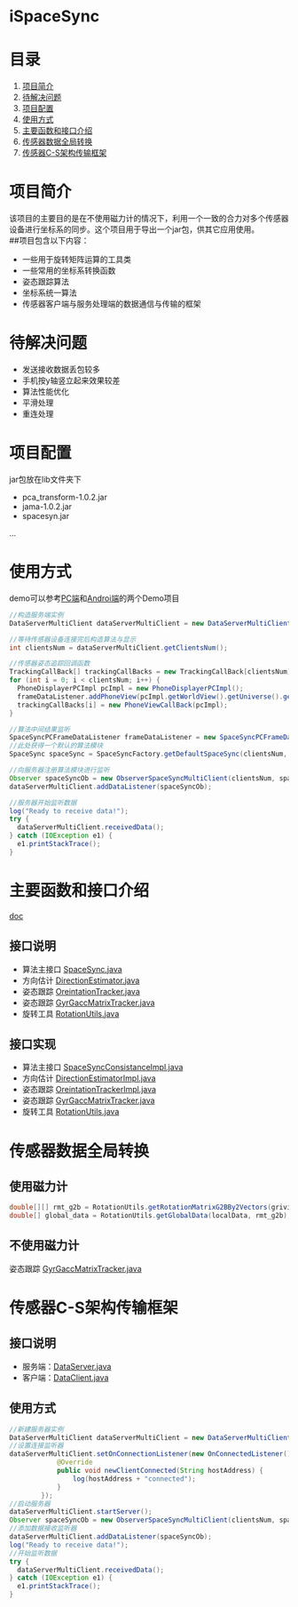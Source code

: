 iSpaceSync
===

# 目录
1. [项目简介](#项目简介)
2. [待解决问题](#待解决问题)
3. [项目配置](#项目配置)
4. [使用方式](#使用方式)
5. [主要函数和接口介绍](#主要函数和接口介绍)
6. [传感器数据全局转换](#传感器数据全局转换)
7. [传感器C-S架构传输框架](#传感器C-S架构传输框架)

# 项目简介
该项目的主要目的是在不使用磁力计的情况下，利用一个一致的合力对多个传感器设备进行坐标系的同步。这个项目用于导出一个jar包，供其它应用使用。<br>
##项目包含以下内容：
* 一些用于旋转矩阵运算的工具类
* 一些常用的坐标系转换函数
* 姿态跟踪算法
* 坐标系统一算法
* 传感器客户端与服务处理端的数据通信与传输的框架

# 待解决问题
* 发送接收数据丢包较多
* 手机按y轴竖立起来效果较差
* 算法性能优化
* 平滑处理
* 重连处理

# 项目配置
jar包放在lib文件夹下
* pca_transform-1.0.2.jar
* jama-1.0.2.jar
* spacesyn.jar

...
# 使用方式
demo可以参考[PC端](https://github.com/LeoCai/SpaceSync-PC-Demo)和[Androi端](https://github.com/LeoCai/SpaceSync-Android-Demo)的两个Demo项目
```java
//构造服务端实例
DataServerMultiClient dataServerMultiClient = new DataServerMultiClient();

//等待传感器设备连接完后构造算法与显示
int clientsNum = dataServerMultiClient.getClientsNum();

//传感器姿态追踪回调函数
TrackingCallBack[] trackingCallBacks = new TrackingCallBack[clientsNum];
for (int i = 0; i < clientsNum; i++) {
  PhoneDisplayerPCImpl pcImpl = new PhoneDisplayerPCImpl();
  frameDataListener.addPhoneView(pcImpl.getWorldView().getUniverse().getCanvas());
  trackingCallBacks[i] = new PhoneViewCallBack(pcImpl);
}

//算法中间结果监听
SpaceSyncPCFrameDataListener frameDataListener = new SpaceSyncPCFrameDataListener("SPACE SYNC PLOT",　clientsNum);
//此处获得一个默认的算法模块
SpaceSync spaceSync = SpaceSyncFactory.getDefaultSpaceSync(clientsNum, trackingCallBacks, frameDataListener, frameDataListener);

//向服务器注册算法模块进行监听
Observer spaceSyncOb = new ObserverSpaceSyncMultiClient(clientsNum, spaceSync);
dataServerMultiClient.addDataListener(spaceSyncOb);

//服务器开始监听数据
log("Ready to receive data!");
try {
  dataServerMultiClient.receivedData();
} catch (IOException e1) {
  e1.printStackTrace();
}
```
# 主要函数和接口介绍
[doc](./doc/index.html)
## 接口说明
* 算法主接口 [SpaceSync.java](./src/com/dislab/leocai/spacesync/core/SpaceSync.java)
* 方向估计 [DirectionEstimator.java](./src/com/dislab/leocai/spacesync/core/DirectionEstimator.java)
* 姿态跟踪 [OreintationTracker.java](./src/com/dislab/leocai/spacesync/core/OreintationTracker.java)
* 姿态跟踪 [GyrGaccMatrixTracker.java](./src/com/dislab/leocai/spacesync/transformation/GyrGaccMatrixTracker.java)
* 旋转工具 [RotationUtils.java](./src/com/dislab/leocai/spacesync/utils/RotationUtils.java)

## 接口实现
* 算法主接口 [SpaceSyncConsistanceImpl.java](./src/com/dislab/leocai/spacesync/core/SpaceSyncConsistanceImpl.java)
* 方向估计 [DirectionEstimatorImpl.java](./src/com/dislab/leocai/spacesync/core/DirectionEstimatorImpl.java)
* 姿态跟踪 [OreintationTrackerImpl.java](./src/com/dislab/leocai/spacesync/core/OreintationTrackerImpl.java)
* 姿态跟踪 [GyrGaccMatrixTracker.java](./src/com/dislab/leocai/spacesync/transformation/GyrGaccMatrixTracker.java)
* 旋转工具 [RotationUtils.java](./src/com/dislab/leocai/spacesync/utils/RotationUtils.java)

# 传感器数据全局转换
## 使用磁力计
```java
double[][] rmt_g2b = RotationUtils.getRotationMatrixG2BBy2Vectors(grivity, magnetic);
double[] global_data = RotationUtils.getGlobalData(localData, rmt_g2b);
```
## 不使用磁力计
姿态跟踪 [GyrGaccMatrixTracker.java](./src/com/dislab/leocai/spacesync/transformation/GyrGaccMatrixTracker.java)

# 传感器C-S架构传输框架
## 接口说明
* 服务端：[DataServer.java](./src/com/dislab/leocai/spacesync/connection/DataServer.java)
* 客户端：[DataClient.java](./src/com/dislab/leocai/spacesync/connection/DataClient.java)

## 使用方式

```java
//新建服务器实例
DataServerMultiClient dataServerMultiClient = new DataServerMultiClient();
//设置连接监听器
dataServerMultiClient.setOnConnectionListener(new OnConnectedListener() {
			@Override
			public void newClientConnected(String hostAddress) {
				log(hostAddress + "connected");
			}
		});
//启动服务器
dataServerMultiClient.startServer();
Observer spaceSyncOb = new ObserverSpaceSyncMultiClient(clientsNum, spaceSync);
//添加数据接收监听器
dataServerMultiClient.addDataListener(spaceSyncOb);
log("Ready to receive data!");
//开始监听数据
try {
  dataServerMultiClient.receivedData();
} catch (IOException e1) {
  e1.printStackTrace();
}
```
